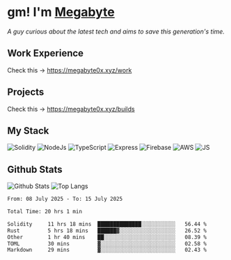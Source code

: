 # gm! I'm [Megabyte](https://megabyte0x.xyz/)

*A guy curious about the latest tech and aims to save this generation's time.*

## Work Experience

Check this -> https://megabyte0x.xyz/work

## Projects

Check this -> https://megabyte0x.xyz/builds

## My Stack

![Solidity](https://img.shields.io/badge/solidity-grey?style=for-the-badge&logo=solidity&logoColor=Green)
![NodeJs](https://img.shields.io/badge/NODE_JS-grey?style=for-the-badge&logo=nodedotjs&logoColor=Green)
![TypeScript](https://img.shields.io/badge/TS-grey?style=for-the-badge&logo=typescript&logoColor=Green)
![Express](https://img.shields.io/badge/EXPRESS-grey?style=for-the-badge&logo=EXPRESS&logoColor=Green)
![Firebase](https://img.shields.io/badge/EXPRESS-grey?style=for-the-badge&logo=EXPRESS&logoColor=Green)
![AWS](https://img.shields.io/badge/AWS-grey?style=for-the-badge&logo=amazonaws&logoColor=Yellow)
![JS](https://img.shields.io/badge/JS-grey?style=for-the-badge&logo=javascript&logoColor=Green)

## Github Stats

![Github Stats](https://github-readme-stats.vercel.app/api?username=megabyte0x&show_icons=true&theme=dark&hide_border=true&bg_color=0D1117) ![Top Langs](https://github-readme-stats.vercel.app/api/top-langs/?username=megabyte0x&layout=compact&theme=dark)

<!--START_SECTION:waka-->

```txt
From: 08 July 2025 - To: 15 July 2025

Total Time: 20 hrs 1 min

Solidity     11 hrs 18 mins  ██████████████░░░░░░░░░░░   56.44 %
Rust         5 hrs 18 mins   ██████▓░░░░░░░░░░░░░░░░░░   26.52 %
Other        1 hr 40 mins    ██░░░░░░░░░░░░░░░░░░░░░░░   08.39 %
TOML         30 mins         ▓░░░░░░░░░░░░░░░░░░░░░░░░   02.58 %
Markdown     29 mins         ▓░░░░░░░░░░░░░░░░░░░░░░░░   02.43 %
```

<!--END_SECTION:waka-->


